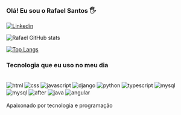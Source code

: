 ### Olá! Eu sou o Rafael Santos 🖐️
[![Linkedin](https://img.shields.io/badge/LinkedIn-0077B5?style=for-the-badge&logo=linkedin&logoColor=white)](https://www.linkedin.com/in/rafael-santos-silva-dev/)

![Rafael GitHub stats](https://github-readme-stats.vercel.app/api?username=rafaelsantosdev9&show_icons=true&theme=radical)

[![Top Langs](https://github-readme-stats.vercel.app/api/top-langs/?username=rafaelsantosdev9)](https://github.com/anuraghazra/github-readme-stats)
### Tecnologia que eu uso no meu dia 
<div style="display: inline_block"></br>
    <img align="center" alt='html' src='https://img.shields.io/badge/HTML-239120?style=for-the-badge&logo=html5&logoColor=white'>
    <img align="center" alt='css' src='https://img.shields.io/badge/CSS-239120?&style=for-the-badge&logo=css3&logoColor=white'>
    <img align="center" alt='javascript' src='https://img.shields.io/badge/JavaScript-F7DF1E?style=for-the-badge&logo=javascript&logoColor=black'>
    <img align="center" alt='django' src='https://img.shields.io/badge/Django-092E20?style=for-the-badge&logo=django&logoColor=white'>
    <img align="center" alt='python' src='https://img.shields.io/badge/Python-3776AB?style=for-the-badge&logo=python&logoColor=white'>
    <img align="center" alt='typescript' src='https://img.shields.io/badge/TypeScript-007ACC?style=for-the-badge&logo=typescript&logoColor=white'>
    <img align="center" alt='mysql' src='https://img.shields.io/badge/MySQL-00000F?style=for-the-badge&logo=mysql&logoColor=white'>
    <img align="center" alt='mysql' src='https://img.shields.io/badge/SQLite-07405E?style=for-the-badge&logo=sqlite&logoColor=white'>
    <img align="center" alt='after' src='https://img.shields.io/badge/Adobe%20after%20affects-CF96FD?style=for-the-badge&logo=Adobe%20after%20effects&logoColor=393665'>
    <img align="center" alt='java' src='https://img.shields.io/badge/Java-ED8B00?style=for-the-badge&logo=openjdk&logoColor=white'>
    <img align="center" alt='angular' src='https://img.shields.io/badge/Angular-DD0031?style=for-the-badge&logo=angular&logoColor=white'>
    
</div>
</br>
Apaixonado por tecnologia e programação
